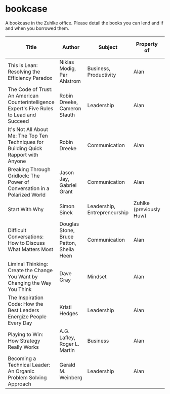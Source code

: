 # bookcase

A bookcase in the Zuhlke office. Please detail the books you can lend and if and when you borrowed them.

Title | Author | Subject | Property of | Borrowed by (from date)
----- | ------ | ------- | ----------- | -----------------------
This is Lean: Resolving the Efficiency Paradox | Niklas Modig, Par Ahlstrom | Business, Productivity | Alan | 
The Code of Trust: An American Counterintelligence Expert's Five Rules to Lead and Succeed | Robin Dreeke, Cameron Stauth | Leadership | Alan | 
It's Not All About Me: The Top Ten Techniques for Building Quick Rapport with Anyone | Robin Dreeke | Communication | Alan | 
Breaking Through Gridlock: The Power of Conversation in a Polarized World | Jason Jay, Gabriel Grant | Communication | Alan | 
Start With Why | Simon Sinek | Leadership, Entrepreneurship | Zuhlke (previously Huw) | 
Difficult Conversations: How to Discuss What Matters Most | Douglas Stone, Bruce Patton, Sheila Heen | Communication | Alan | Aimen (29 May 2019)
Liminal Thinking: Create the Change You Want by Changing the Way You Think | Dave Gray | Mindset | Alan | Alan (17 May 2019)
The Inspiration Code: How the Best Leaders Energize People Every Day | Kristi Hedges | Leadership | Alan | 
Playing to Win: How Strategy Really Works | A.G. Lafley, Roger L. Martin | Business | Alan | 
Becoming a Technical Leader: An Organic Problem Solving Approach | Gerald M. Weinberg | Leadership | Alan | 
